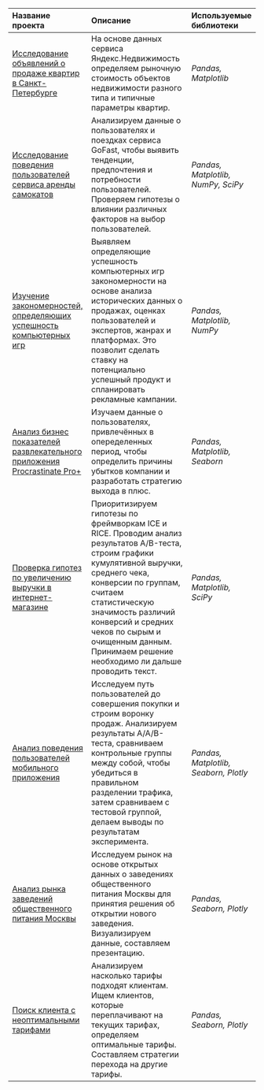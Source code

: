 | Название проекта | Описание | Используемые библиотеки | 
| :---------------------- | :---------------------- | :---------------------- |
| [Исследование объявлений о продаже квартир в Санкт-Петербурге](apartment_sale) | На основе данных сервиса Яндекс.Недвижимость определяем рыночную стоимость объектов недвижимости разного типа и типичные параметры квартир.| *Pandas, Matplotlib*|
| [Исследование поведения пользователей сервиса аренды самокатов](scooter_rental) | Анализируем данные о пользователях и поездках сервиса GoFast, чтобы выявить тенденции, предпочтения и потребности пользователей. Проверяем гипотезы о влиянии различных факторов на выбор пользователей.| *Pandas, Matplotlib, NumPy, SciPy*|
| [Изучение закономерностей, определяющих успешность компьютерных игр](computer_games) | Выявляем определяющие успешность компьютерных игр закономерности на основе анализа исторических данных о продажах, оценках пользователей и экспертов, жанрах и платформах. Это позволит сделать ставку на потенциально успешный продукт и спланировать рекламные кампании.| *Pandas, Matplotlib, NumPy*|
| [Анализ бизнес показателей развлекательного приложения Procrastinate Pro+](analysis_of_business_indicators_of_an_entertainmen) | Изучаем данные о пользователях, привлечённых в опеределенных период, чтобы определить причины убытков компании и разработать стратегию выхода в плюс.| *Pandas, Matplotlib, Seaborn*|
| [Проверка гипотез по увеличению выручки в интернет-магазине](AB_test_analysis) | Приоритизируем гипотезы по фреймворкам ICE и RICE. Проводим анализ результатов A/B-теста, строим графики кумулятивной выручки, среднего чека, конверсии по группам, считаем статистическую значимость различий конверсий и средних чеков по сырым и очищенным данным. Принимаем решение необходимо ли дальше проводить текст.| *Pandas, Matplotlib, SciPy*|
| [Анализ поведения пользователей мобильного приложения](behavior_of_mobile_application_users) | Исследуем путь пользователей до совершения покупки и строим воронку продаж. Анализируем результаты A/A/B-теста, сравниваем контрольные группы между собой, чтобы убедиться в правильном разделении трафика, затем сравниваем с тестовой группой, делаем выводы по результатам эксперимента.| *Pandas, Matplotlib, Seaborn, Plotly*|
| [Анализ рынка заведений общественного питания Москвы](catering_market) | Исследуем рынок на основе открытых данных о заведениях общественного питания Москвы для принятия решения об открытии нового заведения. Визуализируем данные, составляем презентацию.| *Pandas, Seaborn, Plotly*|
| [Поиск клиента с неоптимальными тарифами](telecom) | Анализируем насколько тарифы подходят клиентам. Ищем клиентов, которые переплачивают на текущих тарифах, определяем оптимальные тарифы. Составляем стратегии перехода на другие тарифы.| *Pandas, Seaborn, Plotly*|

